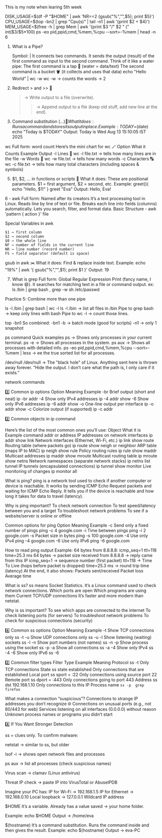 
This is my note when learing 5th week



DISK_USAGE=$(df -P "$HOME" | awk 'NR==2 {gsub("%","",$5); print $5}')
CPU_USAGE=$(top -bn2 | grep "Cpu(s)" | tail -n1 | awk '{print $2 + $4}')
MEM_USAGE=$(free -h | grep Mem | awk '{print $3 "/" $2 " (" int($3/$5*100)
 ps -eo pid,ppid,cmd,%mem,%cpu --sort=-%mem | head -n 6
 


1. What is a Pipe?

    Symbol: |
    It connects two commands.
    It sends the output (result) of the first command
    as input to the second command.
    Think of it like a water pipe:
        The first command is a tap 🚰 (water = data/text)
        The second command is a bucket 🪣 (it collects and uses that data)
echo "Hello World" | wc -w
wc -w → counts the words → 2



2) Redirect > and >> 📄
    > → Write output to a file (overwrite).
    >> → Append output to a file (keep old stuff, add new line at the end).



3) Command substitution $( ... ) 🔄
What it does: Runs a command and stores its output in place.
Example:
TODAY=$(date)
echo "Today is $TODAY"
Output:
Today is Wed Aug 13 15:10:05 IST 2025



wc  Full form: word count
Here’s the mini chart for wc 🪄
Option	What it Counts	Example Output
-l	Lines 📜	wc -l file.txt → tells how many lines are in the file
-w	Words 📝	wc -w file.txt → tells how many words
-c	Characters 🔠	wc -c file.txt → tells how many total characters (including spaces & symbols)



5) $1, $2, … in functions or scripts 🎯
What it does: These are positional parameters.
    $1 = first argument, $2 = second, etc.
Example:
greet(){
  echo "Hello, $1!"
}
greet "Eva"
Output:
Hello, Eva!


6 - awk
Full form: Named after its creators
It’s a text processing tool in Linux.
Reads line by line of text or file.
Breaks each line into fields (columns) automatically.
Lets you search, filter, and format data.
Basic Structure  - awk 'pattern { action }' file

Special Variables in awk

    $1 → first column
    $2 → second column
    $0 → the whole line
    NF → number of fields in the current line
    NR → line number (record number)
    FS → field separator (default is space)


gsub in awk ✂️
What it does: Find & replace inside text.
Example:
echo "19%" | awk '{ gsub("%","",$1); print $1 }'
Output:
19



7) What is grep
    Full form: Global Regular Expression Print (fancy name, I know 😄).
    It searches for matching text in a file or command output.
ex: ls /bin | grep bash  ,  grep -w sh /etc/passwd



Practice 5: Combine more than one pipe

ls -l /bin | grep bash | wc -l
    ls -l /bin → list all files in /bin
    Pipe to grep bash → keep only lines with bash
    Pipe to wc -l → count those lines.



top -bn1
So combined: -bn1
-b → batch mode (good for scripts)
-n1 → only 1 snapshot


ps command
Quick examples
ps → Shows only processes in your current terminal.
ps -e → Shows all processes in the system.
ps aux → Shows all processes with detailed info.
ps -eo pid,ppid,cmd,%mem,%cpu --sort=-%mem | less  →   ee the true sorted list for all processes.


 /dev/null
/dev/null → The "black hole" of Linux.
Anything sent here is thrown away forever.
“Hide the output. I don’t care what the path is, I only care if it exists.”









network commands

3️⃣ Common ip options
Option	Meaning	Example
-br	Brief output (short and neat)	ip -br addr
-4	Show only IPv4 addresses	ip -4 addr show
-6	Show only IPv6 addresses	ip -6 addr show
-o	One-line output per interface	ip -o addr show
-c	Colorize output (if supported)	ip -c addr


2️⃣ Common objects in ip command

Here’s the list of the most common ones you’ll use:
Object	What it is	Example command
addr or address	IP addresses on network interfaces	ip addr show
link	Network interfaces (Ethernet, Wi-Fi, etc.)	ip link show
route	Routing table (where packets go)	ip route show
neigh or neighbor	ARP table (maps IP to MAC)	ip neigh show
rule	Policy routing rules	ip rule show
maddr	Multicast addresses	ip maddr show
mroute	Multicast routing table	ip mroute show
netns	Network namespaces (separate network stacks)	ip netns list
tunnel	IP tunnels (encapsulated connections)	ip tunnel show
monitor	Live monitoring of changes	ip monitor all




What is ping?
ping is a network tool used to check if another computer or device is reachable.
It works by sending ICMP Echo Request packets and waiting for ICMP Echo Reply.
It tells you if the device is reachable and how long it takes for data to travel (latency).

Why is ping important?
To check network connection
To test speed/latency between you and a target
To troubleshoot network problems
To see if a website/server is online or offline

Common options for ping
Option	Meaning	Example
-c <count>	Send only a fixed number of pings	ping -c 4 google.com
-i <seconds>	Time between pings	ping -i 2 google.com
-s <size>	Packet size in bytes	ping -s 100 google.com
-4	Use only IPv4	ping -4 google.com
-6	Use only IPv6	ping -6 google.com

How to read ping output
Example:
64 bytes from 8.8.8.8: icmp_seq=1 ttl=118 time=25.3 ms
64 bytes → packet size received
from 8.8.8.8 → reply came from this IP
icmp_seq=1 → sequence number (first packet)
ttl=118 → Time To Live (hops before packet is dropped)
time=25.3 ms → round trip time (latency)
At the end, it also shows:
Packets sent/received
Packet loss
Average time



What is ss?
ss means Socket Statistics.
It’s a Linux command used to check network connections.
Which ports are open
Which programs are using them
Current TCP/UDP connections
It’s faster and more modern than netstat.

Why is ss important?
To see which apps are connected to the internet
To check listening ports (for servers)
To troubleshoot network problems
To check for suspicious connections (security)

4️⃣ Common ss options
Option	Meaning	Example
-t	Show TCP connections only	   ss -t
-u	Show UDP connections only	   ss -u
-l	Show listening (waiting) sockets   ss -l
-n	Show port numbers (not names)	   ss -n
-p	Show process using the socket	   ss -p
-a	Show all connections	           ss -a
-4	Show only IPv4	     ss -4
-6	Show only IPv6	     ss -6

2️⃣ Common filter types
Filter Type	Example	Meaning
Protocol	ss -t	Only TCP connections
State	ss state established	Only connections that are established
Local port	ss sport = :22	Only connections using source port 22
Remote port	ss dport = :443	Only connections going to port 443
Address	ss dst 192.168.1.10	Only connections to this IP
Process name	`ss -p	grep firefox`

What makes a connection “suspicious”?
Connections to strange IP addresses you don’t recognize 🌐
Connections on unusual ports (e.g., not 80/443 for web)
Services listening on all interfaces (0.0.0.0) without reason
Unknown process names or programs you didn’t start




4️⃣ If You Want Stronger Detection

ss = clues only. To confirm malware:

netstat → similar to ss, but older

lsof -i → shows open network files and processes

ps aux → list all processes (check suspicious names)

Virus scan → clamav (Linux antivirus)

Threat IP check → paste IP into VirusTotal or AbuseIPDB







Imagine your PC has:
IP for Wi-Fi → 192.168.1.5
IP for Ethernet → 192.168.0.10
Local loopback → 127.0.0.1
Wildcard IP address




$HOME
It’s a variable.
Already has a value saved → your home folder.

Example:
echo $HOME
Output → /home/eva


$(hostname)
It’s a command substitution.
Runs the command inside and then gives the result.
Example:
echo $(hostname)
Output → eva-PC


























